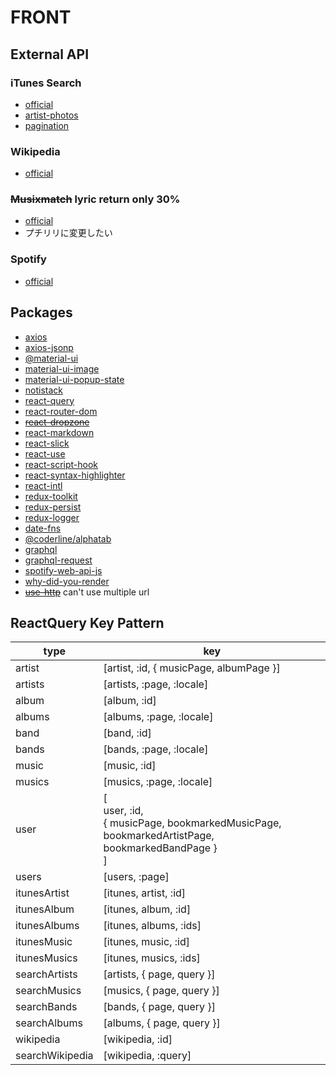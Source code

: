 # FRONT

## External API

### iTunes Search

- [official](https://affiliate.itunes.apple.com/resources/documentation/itunes-store-web-service-search-api/)
- [artist-photos](https://gist.github.com/karlding/954388cb6cd2665d4f3a)
- [pagination](https://stackoverflow.com/questions/44177089/itunes-search-api-page-number-for-the-query)

### Wikipedia

- [official](https://www.mediawiki.org/wiki/API:Main_page)

### ~~Musixmatch~~ lyric return only 30%

- [official](https://developer.musixmatch.com/documentation/api-reference/track-search)
- プチリリに変更したい

### Spotify

- [official](https://developer.spotify.com/)

## Packages

- [axios](https://github.com/axios/axios)
- [axios-jsonp](https://github.com/RekingZhang/axios-jsonp)
- [@material-ui](https://material-ui.com/getting-started/installation/)
- [material-ui-image](https://github.com/TeamWertarbyte/material-ui-image)
- [material-ui-popup-state](https://github.com/jcoreio/material-ui-popup-state)
- [notistack](https://github.com/iamhosseindhv/notistack)
- [react-query](https://react-query.tanstack.com/installation)
- [react-router-dom](https://github.com/ReactTraining/react-router/tree/master/packages/react-router-dom)
- ~~[react-dropzone](https://github.com/react-dropzone/react-dropzone)~~
- [react-markdown](https://github.com/remarkjs/react-markdown)
- [react-slick](https://github.com/akiran/react-slick)
- [react-use](https://github.com/streamich/react-use)
- [react-script-hook](https://github.com/hupe1980/react-script-hook)
- [react-syntax-highlighter](https://github.com/react-syntax-highlighter/react-syntax-highlighter)
- [react-intl](https://github.com/formatjs/formatjs)
- [redux-toolkit](https://redux-toolkit.js.org/)
- [redux-persist](https://github.com/rt2zz/redux-persist)
- [redux-logger](https://github.com/LogRocket/redux-logger)
- [date-fns](https://github.com/date-fns/date-fns)
- [@coderline/alphatab](https://github.com/coderline/alphaTab)
- [graphql](https://github.com/graphql/graphql-js)
- [graphql-request](https://github.com/prisma-labs/graphql-request)
- [spotify-web-api-js](https://github.com/JMPerez/spotify-web-api-js)
- [why-did-you-render](https://github.com/welldone-software/why-did-you-render)
- ~~[use-http](https://github.com/ava/use-http)~~ can't use multiple url

## ReactQuery Key Pattern

| type            | key                                                                                                   |
| --------------- | ----------------------------------------------------------------------------------------------------- |
| artist          | [artist, :id, { musicPage, albumPage }]                                                               |
| artists         | [artists, :page, :locale]                                                                             |
| album           | [album, :id]                                                                                          |
| albums          | [albums, :page, :locale]                                                                              |
| band            | [band, :id]                                                                                           |
| bands           | [bands, :page, :locale]                                                                               |
| music           | [music, :id]                                                                                          |
| musics          | [musics, :page, :locale]                                                                              |
| user            | [<br>user, :id,<br> { musicPage, bookmarkedMusicPage, bookmarkedArtistPage, bookmarkedBandPage }<br>] |
| users           | [users, :page]                                                                                        |
| itunesArtist    | [itunes, artist, :id]                                                                                 |
| itunesAlbum     | [itunes, album, :id]                                                                                  |
| itunesAlbums    | [itunes, albums, :ids]                                                                                |
| itunesMusic     | [itunes, music, :id]                                                                                  |
| itunesMusics    | [itunes, musics, :ids]                                                                                |
| searchArtists   | [artists, { page, query }]                                                                            |
| searchMusics    | [musics, { page, query }]                                                                             |
| searchBands     | [bands, { page, query }]                                                                              |
| searchAlbums    | [albums, { page, query }]                                                                             |
| wikipedia       | [wikipedia, :id]                                                                                      |
| searchWikipedia | [wikipedia, :query]                                                                                   |
